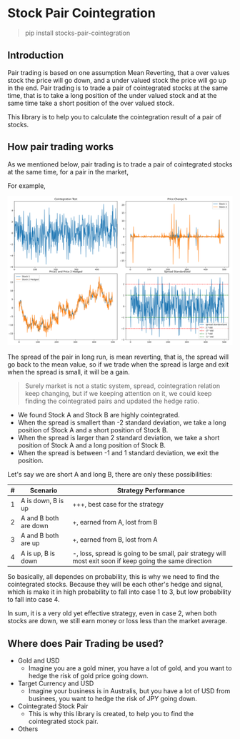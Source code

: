 # Stock Pair Cointegration

> pip install stocks-pair-cointegration

## Introduction

Pair trading is based on one assumption Mean Reverting, that a over values stock the price will go down, 
and a under valued stock the price will go up in the end. Pair trading is to trade a pair of 
cointegrated stocks at the same time, that is to take a long position of the under valued stock
and at the same time take a short position of the over valued stock.

This library is to help you to calculate the cointegration result of a pair of stocks.


## How pair trading works

As we mentioned below, pair trading is to trade a pair of cointegrated stocks at the same time, 
for a pair in the market, 

For example, 

![cointegrated example](docs/cointegrated.svg)

The spread of the pair in long run, is mean reverting, that is, 
the spread will go back to the mean value, 
so if we trade when the spread is large and exit when the spread is small, 
it will be a gain.

> Surely market is not a static system, spread, cointegration relation keep changing, but if we keeping attention on it,
> we could keep finding the cointegrated pairs and updated the hedge ratio.

- We found Stock A and Stock B are highly cointegrated.
- When the spread is smallert than -2 standard deviation, we take a long position of Stock A and a short position of Stock B.
- When the spread is larger than 2 standard deviation, we take a short position of Stock A and a long position of Stock B.
- When the spread is between -1 and 1 standard deviation, we exit the position.

Let's say we are short A and long B, there are only these possibilities:

| # | Scenario              | Strategy Performance                                                                                     |
|--|-----------------------|----------------------------------------------------------------------------------------------------------|
| 1 | A is down, B is up    | +++, best case for the strategy                                                                          |
| 2 | A and B both are down | +, earned from A, lost from B                                                                            |
| 3 | A and B both are up   | +, earned from B, lost from A                                                                            |
| 4 | A is up, B is down    | -, loss, spread is going to be small, pair strategy will most exit soon if keep going the same direction |


So basically, all dependes on probability, this is why we need to find the cointegrated stocks.
Because they will be each other's hedge and signal, which is make it in high probability to fall into case 1 to 3, but low probability to fall into case 4.


In sum, it is a very old yet effective strategy, even in case 2, when both stocks are down, 
we still earn money or loss less than the market average.

## Where does Pair Trading be used?

- Gold and USD
  - Imagine you are a gold miner, you have a lot of gold, and you want to hedge the risk of gold price going down.
- Target Currency and USD 
  - Imagine your business is in Australis, but you have a lot of USD from businees, you want to hedge the risk of JPY going down.
- Cointegrated Stock Pair
  - This is why this library is created, to help you to find the cointegrated stock pair.
- Others